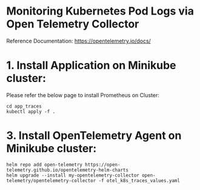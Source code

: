 # Monitoring Kubernetes Pod Logs via Open Telemetry Collector
Reference Documentation: https://opentelemetry.io/docs/

# 1. Install Application on Minikube cluster:    
Please refer the below page to install Prometheus on Cluster: 

    cd app_traces
    kubectl apply -f .


# 3. Install OpenTelemetry Agent on Minikube cluster:    

    helm repo add open-telemetry https://open-telemetry.github.io/opentelemetry-helm-charts
    helm upgrade --install my-opentelemetry-collector open-telemetry/opentelemetry-collector -f otel_k8s_traces_values.yaml


